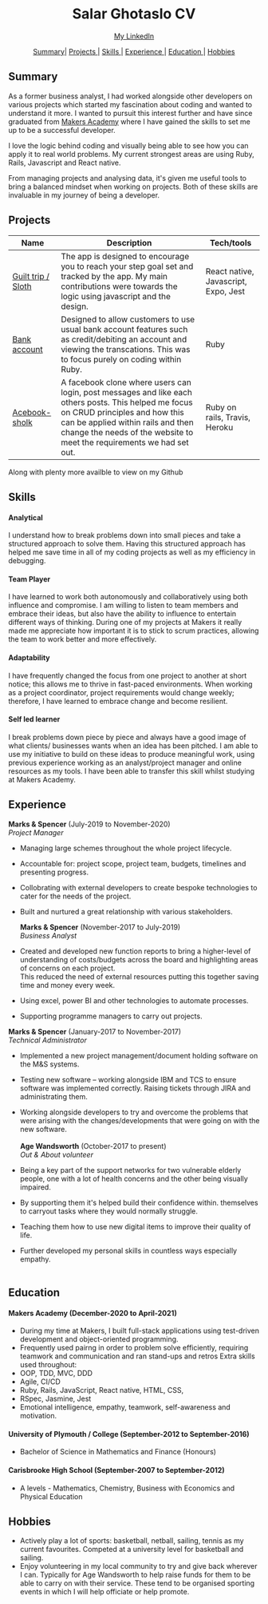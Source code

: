 <h1 align="center">Salar Ghotaslo CV</h1>

<div align="center">

[My LinkedIn](https://www.linkedin.com/in/salar-ghotaslo-7b2060a9/)

[Summary](#summary)|
[Projects ](#projects) |
[Skills ](#skills) |
[Experience ](#experience) |
[Education ](#education) |
[Hobbies ](#hobbies)

</div>

## Summary

As a former business analyst, I had worked alongside other developers on various projects which started my fascination about coding and wanted to understand it more. I wanted to pursuit this interest further and have since graduated from [Makers Academy](https://makers.tech) where I have gained the skills to set me up to be a successful developer.

I love the logic behind coding and visually being able to see how you can apply it to real world problems. My current strongest areas are using Ruby, Rails, Javascript and React native.

From managing projects and analysing data, it's given me useful tools to bring a balanced mindset when working on projects. Both of these skills are invaluable in my journey of being a developer.

## Projects

| Name                                                              | Description                                                                                                                                                                                                                                          | Tech/tools                           |
| ----------------------------------------------------------------- | ---------------------------------------------------------------------------------------------------------------------------------------------------------------------------------------------------------------------------------------------------- | ------------------------------------ |
| [Guilt trip / Sloth](https://github.com/SalarGhotaslo/Guilt_Trip) | The app is designed to encourage you to reach your step goal set and tracked by the app. My main contributions were towards the logic using javascript and the design.                                                                               | React native, Javascript, Expo, Jest |
| [Bank account](https://github.com/SalarGhotaslo/Bank_account.rb)  | Designed to allow customers to use usual bank account features such as credit/debiting an account and viewing the transcations. This was to focus purely on coding within Ruby.                                                                      | Ruby                                 |
| [Acebook-sholk](https://github.com/SalarGhotaslo/acebook-sholk)   | A facebook clone where users can login, post messages and like each others posts. This helped me focus on CRUD principles and how this can be applied within rails and then change the needs of the website to meet the requirements we had set out. | Ruby on rails, Travis, Heroku        |

Along with plenty more availble to view on my Github

## Skills

#### Analytical

I understand how to break problems down into small pieces and take a structured approach to solve them. Having this structured approach has helped me save time in all of my coding projects as well as my efficiency in debugging.

#### Team Player

I have learned to work both autonomously and collaboratively using both influence and compromise. I am willing to listen to team members and embrace their ideas, but also have the ability to influence to entertain different ways of thinking. During one of my projects at Makers it really made me appreciate how important it is to stick to scrum practices, allowing the team to work better and more effectively.

#### Adaptability

I have frequently changed the focus from one project to another at short notice; this allows me to thrive in fast-paced environments. When working as a project coordinator, project requirements would change weekly; therefore, I have learned to embrace change and become resilient.

#### Self led learner

I break problems down piece by piece and always have a good image of what clients/ businesses wants when an idea has been pitched. I am able to use my initiative to build on these ideas to produce meaningful work, using previous experience working as an analyst/project manager and online resources as my tools. I have been able to transfer this skill whilst studying at Makers Academy.

## Experience

**Marks & Spencer** (July-2019 to November-2020)  
_Project Manager_

- Managing large schemes throughout the whole project lifecycle.
- Accountable for: project scope, project team, budgets, timelines and presenting progress.
- Collobrating with external developers to create bespoke technologies to cater for the needs of the project.
- Built and nurtured a great relationship with various stakeholders.

  **Marks & Spencer** (November-2017 to July-2019)  
  _Business Analyst_

- Created and developed new function reports to bring a higher-level of understanding of costs/budgets across the board and highlighting areas of concerns on each project.  
  This reduced the need of external resources putting this together saving time and money every week.
- Using excel, power BI and other technologies to automate processes.
- Supporting programme managers to carry out projects.

**Marks & Spencer** (January-2017 to November-2017)  
 _Technical Administrator_

- Implemented a new project management/document holding software on the M&S systems.
- Testing new software – working alongside IBM and TCS to ensure software was implemented correctly. Raising tickets through JIRA and administrating them.
- Working alongside developers to try and overcome the problems that were arising with the changes/developments that were going on with the new software.
  <br>
  <br>
  **Age Wandsworth** (October-2017 to present)  
  _Out & About volunteer_

- Being a key part of the support networks for two vulnerable elderly people, one with a lot of health concerns and the other being visually impaired.
- By supporting them it's helped build their confidence within. themselves to carryout tasks where they would normally struggle.
- Teaching them how to use new digital items to improve their quality of life.
- Further developed my personal skills in countless ways especially empathy.
  <br>
  <br>

## Education

#### Makers Academy (December-2020 to April-2021)

- During my time at Makers, I built full-stack applications using test-driven development and object-oriented programming.
- Frequently used pairng in order to problem solve efficiently, requiring teamwork and communication and ran stand-ups and retros
  Extra skills used throughout:
- OOP, TDD, MVC, DDD
- Agile, CI/CD
- Ruby, Rails, JavaScript, React native, HTML, CSS,
- RSpec, Jasmine, Jest
- Emotional intelligence, empathy, teamwork, self-awareness and motivation.

#### University of Plymouth / College (September-2012 to September-2016)

- Bachelor of Science in Mathematics and Finance (Honours)

#### Carisbrooke High School (September-2007 to September-2012)

- A levels - Mathematics, Chemistry, Business with Economics and Physical Education

## Hobbies

- Actively play a lot of sports: basketball, netball, sailing, tennis as my current favourites. Competed at a university level for basketball and sailing.
- Enjoy volunteering in my local community to try and give back wherever I can. Typically for Age Wandsworth to help raise funds for them to be able to carry on with their service. These tend to be organised sporting events in which I will help officiate or help promote.
